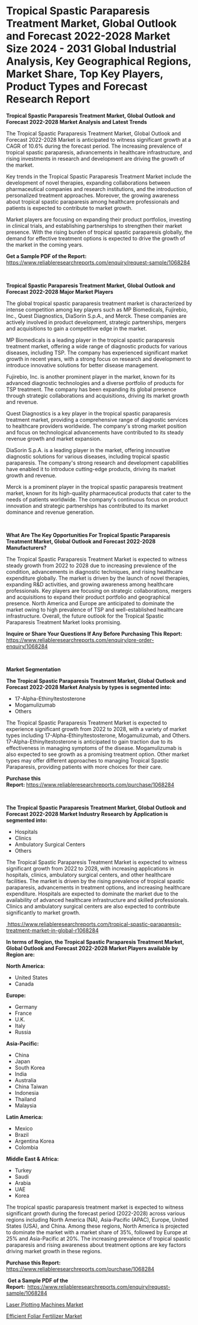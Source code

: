 <p><h1>Tropical Spastic Paraparesis Treatment Market, Global Outlook and Forecast 2022-2028 Market Size 2024 - 2031 Global Industrial Analysis, Key Geographical Regions, Market Share, Top Key Players, Product Types and Forecast Research Report</h1></p><p><strong>Tropical Spastic Paraparesis Treatment Market, Global Outlook and Forecast 2022-2028 Market Analysis and Latest Trends</strong></p>
<p><p>The Tropical Spastic Paraparesis Treatment Market, Global Outlook and Forecast 2022-2028 Market is anticipated to witness significant growth at a CAGR of 10.6% during the forecast period. The increasing prevalence of tropical spastic paraparesis, advancements in healthcare infrastructure, and rising investments in research and development are driving the growth of the market.</p><p>Key trends in the Tropical Spastic Paraparesis Treatment Market include the development of novel therapies, expanding collaborations between pharmaceutical companies and research institutions, and the introduction of personalized treatment approaches. Moreover, the growing awareness about tropical spastic paraparesis among healthcare professionals and patients is expected to contribute to market growth.</p><p>Market players are focusing on expanding their product portfolios, investing in clinical trials, and establishing partnerships to strengthen their market presence. With the rising burden of tropical spastic paraparesis globally, the demand for effective treatment options is expected to drive the growth of the market in the coming years.</p></p>
<p><strong>Get a Sample PDF of the Report:&nbsp;</strong> <a href="https://www.reliableresearchreports.com/enquiry/request-sample/1068284">https://www.reliableresearchreports.com/enquiry/request-sample/1068284</a></p>
<p>&nbsp;</p>
<p><strong>Tropical Spastic Paraparesis Treatment Market, Global Outlook and Forecast 2022-2028 Major Market Players</strong></p>
<p><p>The global tropical spastic paraparesis treatment market is characterized by intense competition among key players such as MP Biomedicals, Fujirebio, Inc., Quest Diagnostics, DiaSorin S.p.A., and Merck. These companies are actively involved in product development, strategic partnerships, mergers and acquisitions to gain a competitive edge in the market.</p><p>MP Biomedicals is a leading player in the tropical spastic paraparesis treatment market, offering a wide range of diagnostic products for various diseases, including TSP. The company has experienced significant market growth in recent years, with a strong focus on research and development to introduce innovative solutions for better disease management.</p><p>Fujirebio, Inc. is another prominent player in the market, known for its advanced diagnostic technologies and a diverse portfolio of products for TSP treatment. The company has been expanding its global presence through strategic collaborations and acquisitions, driving its market growth and revenue.</p><p>Quest Diagnostics is a key player in the tropical spastic paraparesis treatment market, providing a comprehensive range of diagnostic services to healthcare providers worldwide. The company's strong market position and focus on technological advancements have contributed to its steady revenue growth and market expansion.</p><p>DiaSorin S.p.A. is a leading player in the market, offering innovative diagnostic solutions for various diseases, including tropical spastic paraparesis. The company's strong research and development capabilities have enabled it to introduce cutting-edge products, driving its market growth and revenue.</p><p>Merck is a prominent player in the tropical spastic paraparesis treatment market, known for its high-quality pharmaceutical products that cater to the needs of patients worldwide. The company's continuous focus on product innovation and strategic partnerships has contributed to its market dominance and revenue generation.</p></p>
<p>&nbsp;</p>
<p><strong>What Are The Key Opportunities For Tropical Spastic Paraparesis Treatment Market, Global Outlook and Forecast 2022-2028 Manufacturers?</strong></p>
<p><p>The Tropical Spastic Paraparesis Treatment Market is expected to witness steady growth from 2022 to 2028 due to increasing prevalence of the condition, advancements in diagnostic techniques, and rising healthcare expenditure globally. The market is driven by the launch of novel therapies, expanding R&D activities, and growing awareness among healthcare professionals. Key players are focusing on strategic collaborations, mergers and acquisitions to expand their product portfolio and geographical presence. North America and Europe are anticipated to dominate the market owing to high prevalence of TSP and well-established healthcare infrastructure. Overall, the future outlook for the Tropical Spastic Paraparesis Treatment Market looks promising.</p></p>
<p><strong>Inquire or Share Your Questions If Any Before Purchasing This Report:</strong> <a href="https://www.reliableresearchreports.com/enquiry/pre-order-enquiry/1068284">https://www.reliableresearchreports.com/enquiry/pre-order-enquiry/1068284</a></p>
<p>&nbsp;</p>
<p><strong>Market Segmentation</strong></p>
<p><strong>The Tropical Spastic Paraparesis Treatment Market, Global Outlook and Forecast 2022-2028 Market Analysis by types is segmented into:</strong></p>
<p><ul><li>17-Alpha-Ethinyltestosterone</li><li>Mogamulizumab</li><li>Others</li></ul></p>
<p><p>The Tropical Spastic Paraparesis Treatment Market is expected to experience significant growth from 2022 to 2028, with a variety of market types including 17-Alpha-Ethinyltestosterone, Mogamulizumab, and Others. 17-Alpha-Ethinyltestosterone is anticipated to gain traction due to its effectiveness in managing symptoms of the disease. Mogamulizumab is also expected to see growth as a promising treatment option. Other market types may offer different approaches to managing Tropical Spastic Paraparesis, providing patients with more choices for their care.</p></p>
<p><strong>Purchase this Report:&nbsp;</strong><a href="https://www.reliableresearchreports.com/purchase/1068284">https://www.reliableresearchreports.com/purchase/1068284</a></p>
<p>&nbsp;</p>
<p><strong>The Tropical Spastic Paraparesis Treatment Market, Global Outlook and Forecast 2022-2028 Market Industry Research by Application is segmented into:</strong></p>
<p><ul><li>Hospitals</li><li>Clinics</li><li>Ambulatory Surgical Centers</li><li>Others</li></ul></p>
<p><p>The Tropical Spastic Paraparesis Treatment Market is expected to witness significant growth from 2022 to 2028, with increasing applications in hospitals, clinics, ambulatory surgical centers, and other healthcare facilities. The market is driven by the rising prevalence of tropical spastic paraparesis, advancements in treatment options, and increasing healthcare expenditure. Hospitals are expected to dominate the market due to the availability of advanced healthcare infrastructure and skilled professionals. Clinics and ambulatory surgical centers are also expected to contribute significantly to market growth.</p></p>
<p><a href="https://www.reliableresearchreports.com/tropical-spastic-paraparesis-treatment-market-in-global-r1068284">&nbsp;https://www.reliableresearchreports.com/tropical-spastic-paraparesis-treatment-market-in-global-r1068284</a></p>
<p><strong>In terms of Region, the Tropical Spastic Paraparesis Treatment Market, Global Outlook and Forecast 2022-2028 Market Players available by Region are:</strong></p>
<p>
    <p> <strong> North America: </strong>
        <ul>
            <li>United States</li>
            <li>Canada</li>
        </ul>
        </p> 
    <p> <strong> Europe: </strong>
        <ul>
            <li>Germany</li>
            <li>France</li>
            <li>U.K.</li>
            <li>Italy</li>
            <li>Russia</li>
        </ul>
        </p> 
    <p> <strong> Asia-Pacific: </strong>
        <ul>
            <li>China</li>
            <li>Japan</li>
            <li>South Korea</li>
            <li>India</li>
            <li>Australia</li>
            <li>China Taiwan</li>
            <li>Indonesia</li>
            <li>Thailand</li>
            <li>Malaysia</li>
        </ul>
        </p> 
    <p> <strong> Latin America: </strong>
        <ul>
            <li>Mexico</li>
            <li>Brazil</li>
            <li>Argentina Korea</li>
            <li>Colombia</li>
        </ul>
        </p> 
    <p> <strong> Middle East & Africa: </strong>
        <ul>
            <li>Turkey</li>
            <li>Saudi</li>
            <li>Arabia</li>
            <li>UAE</li>
            <li>Korea</li>
        </ul>
    </p>
    </p>
<p><p>The tropical spastic paraparesis treatment market is expected to witness significant growth during the forecast period (2022-2028) across various regions including North America (NA), Asia-Pacific (APAC), Europe, United States (USA), and China. Among these regions, North America is projected to dominate the market with a market share of 35%, followed by Europe at 25% and Asia-Pacific at 20%. The increasing prevalence of tropical spastic paraparesis and rising awareness about treatment options are key factors driving market growth in these regions.</p></p>
<p><strong>Purchase this Report: </strong><a href="https://www.reliableresearchreports.com/purchase/1068284">https://www.reliableresearchreports.com/purchase/1068284</a></p>
<p>&nbsp;<strong>Get a Sample PDF of the Report:&nbsp;&nbsp;</strong><a href="https://www.reliableresearchreports.com/enquiry/request-sample/1068284">https://www.reliableresearchreports.com/enquiry/request-sample/1068284</a></p>
<p><strong></strong></p>
<p><p><a href="https://github.com/salfordkingie/Market-Research-Report-List-1/blob/main/laser-plotting-machines-market.md">Laser Plotting Machines Market</a></p><p><a href="https://github.com/julian6Skinner/Market-Research-Report-List-1/blob/main/efficient-foliar-fertilizer-market.md">Efficient Foliar Fertilizer Market</a></p></p>